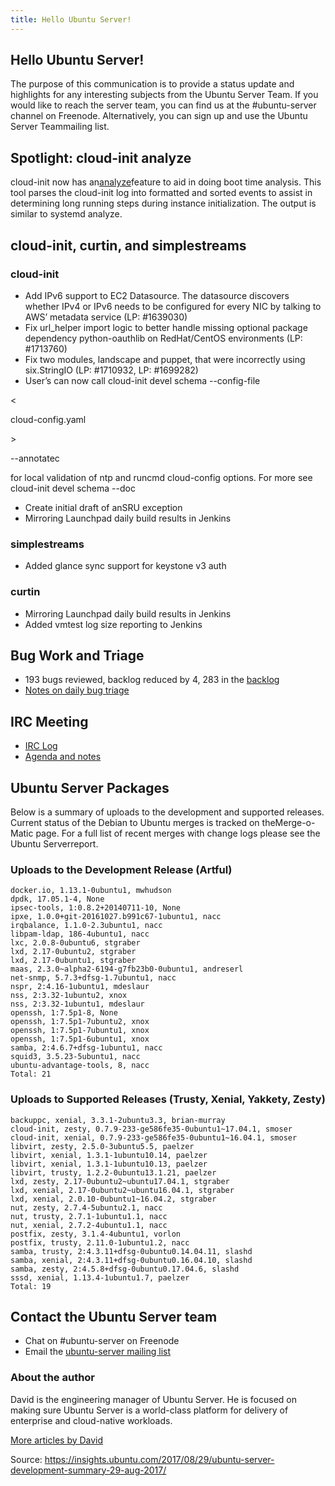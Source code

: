 ```yaml
---
title: Hello Ubuntu Server!
---
```



[](http://img0.tuicool.com/jiUnIfz.png!web)

## Hello Ubuntu Server!

The purpose of this communication is to provide a status update and highlights for any interesting subjects from the Ubuntu Server Team. If you would like to reach the server team, you can find us at the \#ubuntu-server channel on Freenode. Alternatively, you can sign up and use the Ubuntu Server Teammailing list.

## Spotlight: cloud-init analyze

cloud-init now has an[analyze](https://cloudinit.readthedocs.io/en/latest/topics/debugging.html)feature to aid in doing boot time analysis. This tool parses the cloud-init log into formatted and sorted events to assist in determining long running steps during instance initialization. The output is similar to systemd analyze.

## cloud-init, curtin, and simplestreams

### cloud-init

* Add IPv6 support to EC2 Datasource. The datasource discovers whether IPv4 or IPv6 needs to be configured for every NIC by talking to AWS’ metadata service \(LP: \#1639030\)
* Fix url\_helper import logic to better handle missing optional package dependency python-oauthlib on RedHat/CentOS environments \(LP: \#1713760\)
* Fix two modules, landscape and puppet, that were incorrectly using six.StringIO \(LP: \#1710932, LP: \#1699282\)
* User’s can now call
cloud-init devel schema --config-file

&lt;

cloud-config.yaml

&gt;

--annotatec

for local validation of ntp and runcmd cloud-config options. For more see
cloud-init devel schema --doc

* Create initial draft of anSRU exception
* Mirroring Launchpad daily build results in Jenkins

### simplestreams

* Added glance sync support for keystone v3 auth

### curtin

* Mirroring Launchpad daily build results in Jenkins
* Added vmtest log size reporting to Jenkins

## Bug Work and Triage

* 193 bugs reviewed, backlog reduced by 4, 283 in the
[backlog](https://bugs.launchpad.net/~ubuntu-server/+subscribedbugs)
* [Notes on daily bug triage](https://wiki.ubuntu.com/ServerTeam/KnowledgeBase#Bug_Triage)

## IRC Meeting

* [IRC Log](https://ubottu.com/meetingology/logs/ubuntu-meeting/2017/ubuntu-meeting.2017-08-29-16.00.html)
* [Agenda and notes](https://wiki.ubuntu.com/ServerTeam/Meeting)

## Ubuntu Server Packages

Below is a summary of uploads to the development and supported releases. Current status of the Debian to Ubuntu merges is tracked on theMerge-o-Matic page. For a full list of recent merges with change logs please see the Ubuntu Serverreport.

### Uploads to the Development Release \(Artful\)

```
docker.io, 1.13.1-0ubuntu1, mwhudson
dpdk, 17.05.1-4, None
ipsec-tools, 1:0.8.2+20140711-10, None
ipxe, 1.0.0+git-20161027.b991c67-1ubuntu1, nacc
irqbalance, 1.1.0-2.3ubuntu1, nacc
libpam-ldap, 186-4ubuntu1, nacc
lxc, 2.0.8-0ubuntu6, stgraber
lxd, 2.17-0ubuntu2, stgraber
lxd, 2.17-0ubuntu1, stgraber
maas, 2.3.0~alpha2-6194-g7fb23b0-0ubuntu1, andreserl
net-snmp, 5.7.3+dfsg-1.7ubuntu1, nacc
nspr, 2:4.16-1ubuntu1, mdeslaur
nss, 2:3.32-1ubuntu2, xnox
nss, 2:3.32-1ubuntu1, mdeslaur
openssh, 1:7.5p1-8, None
openssh, 1:7.5p1-7ubuntu2, xnox
openssh, 1:7.5p1-7ubuntu1, xnox
openssh, 1:7.5p1-6ubuntu1, xnox
samba, 2:4.6.7+dfsg-1ubuntu1, nacc
squid3, 3.5.23-5ubuntu1, nacc
ubuntu-advantage-tools, 8, nacc
Total: 21
```

### Uploads to Supported Releases \(Trusty, Xenial, Yakkety, Zesty\)

```
backuppc, xenial, 3.3.1-2ubuntu3.3, brian-murray
cloud-init, zesty, 0.7.9-233-ge586fe35-0ubuntu1~17.04.1, smoser
cloud-init, xenial, 0.7.9-233-ge586fe35-0ubuntu1~16.04.1, smoser
libvirt, zesty, 2.5.0-3ubuntu5.5, paelzer
libvirt, xenial, 1.3.1-1ubuntu10.14, paelzer
libvirt, xenial, 1.3.1-1ubuntu10.13, paelzer
libvirt, trusty, 1.2.2-0ubuntu13.1.21, paelzer
lxd, zesty, 2.17-0ubuntu2~ubuntu17.04.1, stgraber
lxd, xenial, 2.17-0ubuntu2~ubuntu16.04.1, stgraber
lxd, xenial, 2.0.10-0ubuntu1~16.04.2, stgraber
nut, zesty, 2.7.4-5ubuntu2.1, nacc
nut, trusty, 2.7.1-1ubuntu1.1, nacc
nut, xenial, 2.7.2-4ubuntu1.1, nacc
postfix, zesty, 3.1.4-4ubuntu1, vorlon
postfix, trusty, 2.11.0-1ubuntu1.2, nacc
samba, trusty, 2:4.3.11+dfsg-0ubuntu0.14.04.11, slashd
samba, xenial, 2:4.3.11+dfsg-0ubuntu0.16.04.10, slashd
samba, zesty, 2:4.5.8+dfsg-0ubuntu0.17.04.6, slashd
sssd, xenial, 1.13.4-1ubuntu1.7, paelzer
Total: 19
```

## Contact the Ubuntu Server team

* Chat on \#ubuntu-server on Freenode
* Email the
[ubuntu-server mailing list](https://lists.ubuntu.com/mailman/listinfo/ubuntu-server)

### About the author

David is the engineering manager of Ubuntu Server. He is focused on making sure Ubuntu Server is a world-class platform for delivery of enterprise and cloud-native workloads.

[More articles by David](https://insights.ubuntu.com/author/davidpbritton/)



Source:  https://insights.ubuntu.com/2017/08/29/ubuntu-server-development-summary-29-aug-2017/